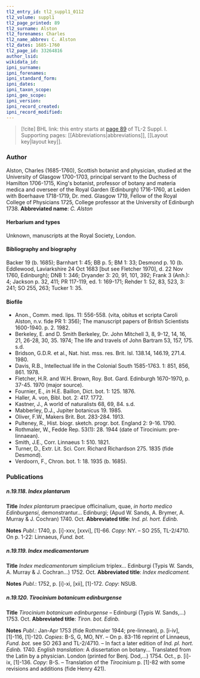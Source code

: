 ```yaml
---
tl2_entry_id: tl2_suppl1_0112
tl2_volume: suppl1
tl2_page_printed: 89
tl2_surname: Alston
tl2_forenames: Charles
tl2_name_abbrev: C. Alston
tl2_dates: 1685-1760
tl2_page_id: 33264816
author_lsid: 
wikidata_id: 
ipni_surname: 
ipni_forenames: 
ipni_standard_form: 
ipni_dates: 
ipni_taxon_scope: 
ipni_geo_scope: 
ipni_version: 
ipni_record_created: 
ipni_record_modified:
---
```



> [!cite] BHL link: this entry starts at [page 89](https://www.biodiversitylibrary.org/page/33264816) of TL-2 Suppl. I.
> Supporting pages: [[Abbreviations|abbreviations]], [[Layout key|layout key]].

### Author

Alston, Charles (1685-1760), Scottish botanist and physician, studied at the University of Glasgow 1700-1703, principal servant to the Duchess of Hamilton 1706-1715, King's botanist, professor of botany and materia medica and overseer of the Royal Garden (Edinburgh) 1716-1760, at Leiden with Boerhaave 1718-1719, Dr. med. Glasgow 1719, Fellow of the Royal College of Physicians 1725, College professor at the University of Edinburgh 1738. 
**Abbreviated name**: *C. Alston*

#### Herbarium and types

Unknown, manuscripts at the Royal Society, London.

#### Bibliography and biography

Backer 19 (b. 1685); Barnhart 1: 45; BB p. 5; BM 1: 33; Desmond p. 10 (b. Eddlewood, Laviarkshire 24 Oct 1683 \[but see Fletcher 1970\], d. 22 Nov 1760, Edinburgh); DNB 1: 346; Dryander 3: 20, 91, 101, 392; Frank 3 (Anh.): 4; Jackson p. 32, 411; PR 117-119, ed. 1: 169-171; Rehder 1: 52, 83, 523, 3: 241; SO 255, 263; Tucker 1: 35.

#### Biofile

- Anon., Comm. med. lips. 11: 556-558. (vita, obitus et scripta Caroli Alston, n.v. fide PR 1: 356); The manuscript papers of British Scientists 1600-1940. p. 2. 1982.
- Berkeley, E. and D. Smith Berkeley, Dr. John Mitchell 3, 8, 9-12, 14, 16, 21, 26-28, 30, 35. 1974; The life and travels of John Bartram 53, 157, 175. s.d.
- Bridson, G.D.R. et al., Nat. hist. mss. res. Brit. Isl. 138.14, 146.19, 271.4. 1980.
- Davis, R.B., Intellectual life in the Colonial South 1585-1763. 1: 851, 856, 861. 1978.
- Fletcher, H.R. and W.H. Brown, Roy. Bot. Gard. Edinburgh 1670-1970, p. 37-45. 1970 (major source).
- Fournier, E., *in* H.E. Baillon, Dict. bot. 1: 125. 1876.
- Haller, A. von, Bibl. bot. 2: 417. 1772.
- Kastner, J., A world of naturalists 68, 69, 84. s.d.
- Mabberley, D.J., Jupiter botanicus 19. 1985.
- Oliver, F.W., Makers Brit. Bot. 283-284. 1913.
- Pulteney, R., Hist. biogr. sketch. progr. bot. England 2: 9-16. 1790.
- Rothmaler, W., Fedde Rep. 53(1): 28. 1944 (date of Tirocinium: pre-linnaean).
- Smith, J.E., Corr. Linnaeus 1: 510. 1821.
- Turner, D., Extr. Lit. Sci. Corr. Richard Richardson 275. 1835 (fide Desmond).
- Verdoorn, F., Chron. bot. 1: 18. 1935 (b. 1685).

### Publications

##### n.19.118. Index plantarum

**Title**
*Index plantarum* praecipue officinalium, quae, *in horto medico Edinburgensi*, demonstrantur... Edinburgi; (Apud W. Sands, A. Brymer, A. Murray & J. Cochran) 1740. Oct.
**Abbreviated title**: *Ind. pl. hort. Edinb.*

**Notes**
*Publ*.: 1740, p. \[i\]-xxv, \[xxvi\], \[1\]-66. *Copy*: NY. – SO 255, TL-2/4710. On p. 1-22: Linnaeus, *Fund. bot.*

##### n.19.119. Index medicamentorum

**Title**
*Index medicamentorum* simplicium triplex... Edinburgi (Typis W. Sands, A. Murray & J. Cochran...) 1752. Oct.
**Abbreviated title**: *Index medicament.*

**Notes**
*Publ*.: 1752, p. \[i\]-xi, \[xii\], \[1\]-172. *Copy*: NSUB.

##### n.19.120. Tirocinium botanicum edinburgense

**Title**
*Tirocinium botanicum edinburgense* – Edinburgi (Typis W. Sands,...) 1753. Oct.
**Abbreviated title**: *Tiron. bot. Edinb.*

**Notes**
*Publ*.: Jan-Apr 1753 (fide Rothmaler 1944; pre-linnean), p. \[i-iv\], \[1\]-116, \[1\]-120. *Copies*: B-S, G, MO, NY. – On p. 83-116 reprint of Linnaeus, *Fund. bot.* see SO 263 and TL-2/4710. – In fact a later edition of *Ind. pl. hort. Edinb.* 1740.
*English translation*: A dissertation on botany... Translated from the Latin by a physician. London (printed for Benj. Dod,...) 1754. Oct., p. \[i\]-ix, \[1\]-136. *Copy*: B-S. – Translation of the *Tirocinium* p. \[1\]-82 with some revisions and additions (fide Henry 421).

